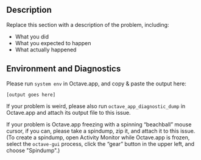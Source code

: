 ## Description

Replace this section with a description of the problem, including:
  * What you did
  * What you expected to happen
  * What actually happened

## Environment and Diagnostics

Please run `system env` in Octave.app, and copy & paste the output here:

```
[output goes here]
```

If your problem is weird, please also run `octave_app_diagnostic_dump` in Octave.app and attach its output file to this issue.

If your problem is Octave.app freezing with a spinning “beachball” mouse cursor, if you can, please take a spindump, zip it, and attach it to this issue. (To create a spindump, open Activity Monitor while Octave.app is frozen, select the `octave-gui` process, click the “gear” button in the upper left, and choose "Spindump".)